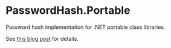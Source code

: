 PasswordHash.Portable
=====================

Password hash implementation for .NET portable class libraries.

See <a href="http://blog.thomas-weller.de/a-secure-password-hashing-implementation-for-pcls/">this blog post</a> for details.
